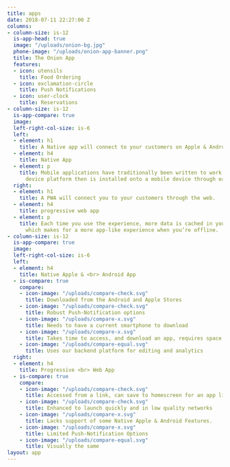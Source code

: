 ```yaml
---
title: apps
date: 2018-07-11 22:27:00 Z
columns:
- column-size: is-12
  is-app-head: true
  image: "/uploads/onion-bg.jpg"
  phone-image: "/uploads/onion-app-banner.png"
  title: The Onion App
  features:
  - icon: utensils
    title: Food Ordering
  - icon: exclamation-circle
    title: Push Notifications
  - icon: user-clock
    title: Reservations
- column-size: is-12
  is-app-compare: true
  image: 
  left-right-col-size: is-6
  left:
  - element: h1
    title: A Native app will connect to your customers on Apple & Android Stores.
  - element: h4
    title: Native App
  - element: p
    title: Mobile applications have traditionally been written to work on a specific
      device platform then is installed onto a mobile device through each device platform.
  right:
  - element: h1
    title: A PWA will connect you to your customers through the web.
  - element: h4
    title: progressive web app
  - element: p
    title: Each time you use the experience, more data is cached in your browser,
      which makes for a more app-like experience when you’re offline.
- column-size: is-12
  is-app-compare: true
  image: 
  left-right-col-size: is-6
  left:
  - element: h4
    title: Native Apple & <br> Android App
  - is-compare: true
    compare:
    - icon-image: "/uploads/compare-check.svg"
      title: Downloaded from the Android and Apple Stores
    - icon-image: "/uploads/compare-check.svg"
      title: Robust Push-Notification options
    - icon-image: "/uploads/compare-x.svg"
      title: Needs to have a current smartphone to download
    - icon-image: "/uploads/compare-x.svg"
      title: Takes time to access, and download an app, requires space on their phone
    - icon-image: "/uploads/compare-equal.svg"
      title: Uses our backend platform for editing and analytics
  right:
  - element: h4
    title: Progressive <br> Web App
  - is-compare: true
    compare:
    - icon-image: "/uploads/compare-check.svg"
      title: Accessed from a link, can save to homescreen for an app like experience.
    - icon-image: "/uploads/compare-check.svg"
      title: Enhanced to launch quickly and in low quality networks
    - icon-image: "/uploads/compare-x.svg"
      title: Lacks support of some Native Apple & Android Features.
    - icon-image: "/uploads/compare-x.svg"
      title: Limited Push-Notification Options
    - icon-image: "/uploads/compare-equal.svg"
      title: Visually the same
layout: app
---
```


